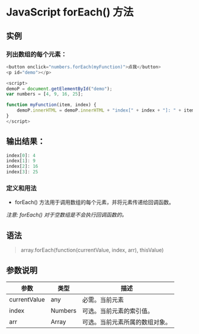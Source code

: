 <!--
 * @Autor: za-wangxuezhong
 * @Date: 2020-10-08 17:07:55
 * @LastEditors: za-wangxuezhong
 * @LastEditTime: 2020-11-22 23:27:10
 * @Description:
 * @ToDo:
 * @JiraID: SOMPO-
-->
<!-- es6 -->
<!-- Arr -->
# JavaScript forEach() 方法
## 实例
### 列出数组的每个元素：
```JavaScript
<button onclick="numbers.forEach(myFunction)">点我</button>
<p id="demo"></p>

<script>
demoP = document.getElementById("demo");
var numbers = [4, 9, 16, 25];

function myFunction(item, index) {
    demoP.innerHTML = demoP.innerHTML + "index[" + index + "]: " + item + "<br>";
}
</script>
```
## 输出结果：
```JavaScript
index[0]: 4
index[1]: 9
index[2]: 16
index[3]: 25
```

### 定义和用法
- forEach() 方法用于调用数组的每个元素，并将元素传递给回调函数。

*注意: forEach() 对于空数组是不会执行回调函数的。*

## 语法

> array.forEach(function(currentValue, index, arr), thisValue)


## 参数说明
|参数|类型|描述|
|-|-|-|
|currentValue|any|必需。当前元素|
|index|Numbers|可选。当前元素的索引值。|
|arr|Array|可选。当前元素所属的数组对象。|
<br/>

<div style="display:none">
forEach((item, index, arr) => {
    console.log(item);
});
</div>



